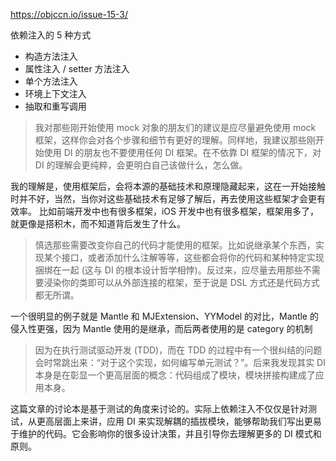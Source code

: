
https://objccn.io/issue-15-3/


依赖注入的 5 种方式
- 构造方法注入
- 属性注入 / setter 方法注入
- 单个方法注入
- 环境上下文注入
- 抽取和重写调用

> 我对那些刚开始使用 mock 对象的朋友们的建议是应尽量避免使用 mock 框架，这样你会对各个步骤和细节有更好的理解。同样地，我建议那些刚开始使用 DI 的朋友也不要使用任何 DI 框架。在不依靠 DI 框架的情况下，对 DI 的理解会更纯粹，会更明白自己该做什么，怎么做。

我的理解是，使用框架后，会将本源的基础技术和原理隐藏起来，这在一开始接触时并不好，当然，当你对这些基础技术有足够了解后，再去使用这些框架才会更有效率。
比如前端开发中也有很多框架，iOS 开发中也有很多框架，框架用多了，就更像是搭积木，而不知道背后发生了什么。

> 慎选那些需要改变你自己的代码才能使用的框架。比如说继承某个东西，实现某个接口，或者添加什么注解等等，这些都会将你的代码和某种特定实现捆绑在一起 (这与 DI 的根本设计哲学相悖)。反过来，应尽量去用那些不需要浸染你的类即可以从外部连接的框架，至于说是 DSL 方式还是代码方式都无所谓。

一个很明显的例子就是 Mantle 和 MJExtension、YYModel 的对比，Mantle 的侵入性更强，因为 Mantle 使用的是继承，而后两者使用的是 category 的机制


> 因为在执行测试驱动开发 (TDD)，而在 TDD 的过程中有一个很纠结的问题会时常跳出来：“对于这个实现，如何编写单元测试？”。后来我发现其实 DI 本身是在彰显一个更高层面的概念：代码组成了模块，模块拼接构建成了应用本身。

这篇文章的讨论本是基于测试的角度来讨论的。实际上依赖注入不仅仅是针对测试，从更高层面上来讲，应用 DI 来实现解耦的插拔模块，能够帮助我们写出更易于维护的代码。它会影响你的很多设计决策，并且引导你去理解更多的 DI 模式和原则。
